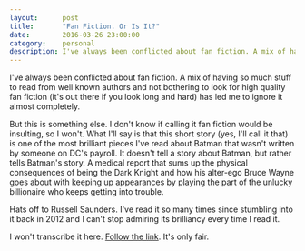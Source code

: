 ```yaml
---
layout:      post
title:       "Fan Fiction. Or Is It?"
date:        2016-03-26 23:00:00
category:    personal
description: I've always been conflicted about fan fiction. A mix of having so much stuff to read from well known authors and not bothering to look for high quality fan fiction (it's out there if you look long and hard) has led me to ignore it almost completely.
---
```

I've always been conflicted about fan fiction. A mix of having so much stuff to read from well known authors and not bothering to look for high quality fan fiction (it's out there if you look long and hard) has led me to ignore it almost completely.

But this is something else. I don't know if calling it fan fiction would be insulting, so I won't. What I'll say is that this short story (yes, I'll call it that) is one of the most brilliant pieces I've read about Batman that wasn't written by someone on DC's payroll. It doesn't tell a story about Batman, but rather tells Batman's story. A medical report that sums up the physical consequences of being the Dark Knight and how his alter-ego Bruce Wayne goes about with keeping up appearances by playing the part of the unlucky billionaire who keeps getting into trouble.

Hats off to Russell Saunders. I've read it so many times since stumbling into it back in 2012 and I can't stop admiring its brilliancy every time I read it.

I won't transcribe it here. [Follow the link][follow-the-link]. It's only fair.

[follow-the-link]: http://ordinary-gentlemen.com/blog/2011/11/14/patient-bw-dob-2161971/
